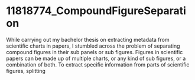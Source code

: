 # 11818774_CompoundFigureSeparation
While carrying out my bachelor thesis on extracting metadata from scientific charts in papers, I stumbled across the problem of separating compound figures in their sub panels or sub figures. Figures in scientific papers can be made up of multiple charts, or any kind of sub figures, or a combination of both. To extract specific information from parts of scientific figures, splitting 
